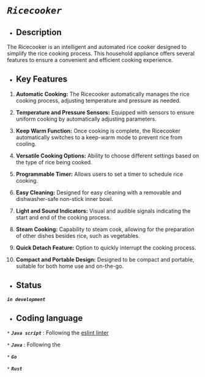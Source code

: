 # *``Ricecooker``*

* ## Description
The Ricecooker is an intelligent and automated rice cooker designed to simplify the rice cooking process. This household appliance offers several features to ensure a convenient and efficient cooking experience.

* ## Key Features
1. **Automatic Cooking:** The Ricecooker automatically manages the rice cooking process, adjusting temperature and pressure as needed.

2. **Temperature and Pressure Sensors:** Equipped with sensors to ensure uniform cooking by automatically adjusting parameters.

3. **Keep Warm Function:** Once cooking is complete, the Ricecooker automatically switches to a keep-warm mode to prevent rice from cooling.

4. **Versatile Cooking Options:** Ability to choose different settings based on the type of rice being cooked.

5. **Programmable Timer:** Allows users to set a timer to schedule rice cooking.

6. **Easy Cleaning:** Designed for easy cleaning with a removable and dishwasher-safe non-stick inner bowl.

7. **Light and Sound Indicators:** Visual and audible signals indicating the start and end of the cooking process.

8. **Steam Cooking:** Capability to steam cook, allowing for the preparation of other dishes besides rice, such as vegetables.

9. **Quick Detach Feature:** Option to quickly interrupt the cooking process.

10. **Compact and Portable Design:** Designed to be compact and portable, suitable for both home use and on-the-go.

* ## Status
***``in development``***
* ## Coding language

``*`` ***``Java script``*** :
Following the [eslint linter](https://eslint.org/)

``*`` ***``Java``*** : Following the

``*`` ***``Go``***

``*`` ***``Rust``***